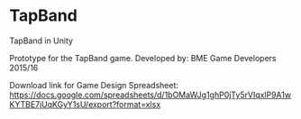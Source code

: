 # TapBand
TapBand in Unity

Prototype for the TapBand game.
Developed by: BME Game Developers 2015/16

Download link for Game Design Spreadsheet:
https://docs.google.com/spreadsheets/d/1bOMaWJg1ghP0jTy5rVIqxlP9A1wKYTBE7jUqKGyY1sU/export?format=xlsx
